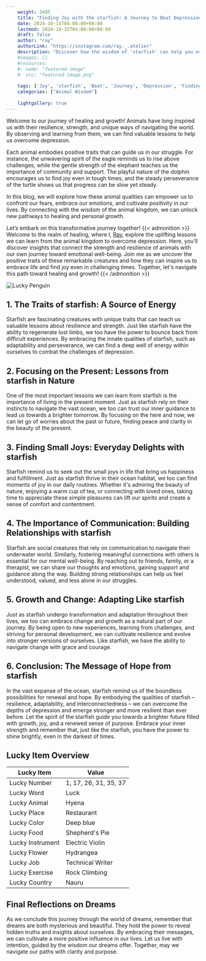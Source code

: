 ```yaml
---
    weight: 2495
    title: "Finding Joy with the starfish: A Journey to Beat Depression"  # Assuming 'title' column exists
    date: 2024-10-15T04:00:00+08:00
    lastmod: 2024-10-15T04:00:00+08:00
    draft: false
    author: "ray"
    authorLink: "https://instagram.com/ray._.atelier"
    description: "Discover how the wisdom of 'starfish' can help you overcome depression and find joy in your life journey."
    #images: []
    #resources:
    #- name: "featured-image"
    #  src: "featured-image.png"
    
    tags: ['Joy', 'starfish', 'Beat', 'Journey', 'Depression', 'Finding']
    categories: ["Animal Wisdom"]
    
    lightgallery: true
---
```

    
Welcome to our journey of healing and growth! Animals have long inspired us with their resilience, strength, and unique ways of navigating the world. By observing and learning from them, we can find valuable lessons to help us overcome depression.

Each animal embodies positive traits that can guide us in our struggle. For instance, the unwavering spirit of the eagle reminds us to rise above challenges, while the gentle strength of the elephant teaches us the importance of community and support. The playful nature of the dolphin encourages us to find joy even in tough times, and the steady perseverance of the turtle shows us that progress can be slow yet steady.

In this blog, we will explore how these animal qualities can empower us to confront our fears, embrace our emotions, and cultivate positivity in our lives. By connecting with the wisdom of the animal kingdom, we can unlock new pathways to healing and personal growth.

Let’s embark on this transformative journey together!
{{< admonition >}}
Welcome to the realm of healing, where I, [Ray](https://instagram.com/ray._.atelier), explore the uplifting lessons we can learn from the animal kingdom to overcome depression. Here, you’ll discover insights that connect the strength and resilience of animals with our own journey toward emotional well-being. Join me as we uncover the positive traits of these remarkable creatures and how they can inspire us to embrace life and find joy even in challenging times. Together, let's navigate this path toward healing and growth!
{{< /admonition >}}

![Lucky Penguin](https://cdn.pixabay.com/photo/2024/09/07/02/34/penguins-9028827_1280.jpg "Lucky Penguin")

## 1. The Traits of starfish: A Source of Energy
Starfish are fascinating creatures with unique traits that can teach us valuable lessons about resilience and strength. Just like starfish have the ability to regenerate lost limbs, we too have the power to bounce back from difficult experiences. By embracing the innate qualities of starfish, such as adaptability and perseverance, we can find a deep well of energy within ourselves to combat the challenges of depression.

## 2. Focusing on the Present: Lessons from starfish in Nature
One of the most important lessons we can learn from starfish is the importance of living in the present moment. Just as starfish rely on their instincts to navigate the vast ocean, we too can trust our inner guidance to lead us towards a brighter tomorrow. By focusing on the here and now, we can let go of worries about the past or future, finding peace and clarity in the beauty of the present.

## 3. Finding Small Joys: Everyday Delights with starfish
Starfish remind us to seek out the small joys in life that bring us happiness and fulfillment. Just as starfish thrive in their ocean habitat, we too can find moments of joy in our daily routines. Whether it's admiring the beauty of nature, enjoying a warm cup of tea, or connecting with loved ones, taking time to appreciate these simple pleasures can lift our spirits and create a sense of comfort and contentment.

## 4. The Importance of Communication: Building Relationships with starfish
Starfish are social creatures that rely on communication to navigate their underwater world. Similarly, fostering meaningful connections with others is essential for our mental well-being. By reaching out to friends, family, or a therapist, we can share our thoughts and emotions, gaining support and guidance along the way. Building strong relationships can help us feel understood, valued, and less alone in our struggles.

## 5. Growth and Change: Adapting Like starfish
Just as starfish undergo transformation and adaptation throughout their lives, we too can embrace change and growth as a natural part of our journey. By being open to new experiences, learning from challenges, and striving for personal development, we can cultivate resilience and evolve into stronger versions of ourselves. Like starfish, we have the ability to navigate change with grace and courage.

## 6. Conclusion: The Message of Hope from starfish
In the vast expanse of the ocean, starfish remind us of the boundless possibilities for renewal and hope. By embodying the qualities of starfish – resilience, adaptability, and interconnectedness – we can overcome the depths of depression and emerge stronger and more resilient than ever before. Let the spirit of the starfish guide you towards a brighter future filled with growth, joy, and a renewed sense of purpose. Embrace your inner strength and remember that, just like the starfish, you have the power to shine brightly, even in the darkest of times.


## Lucky Item Overview
| Lucky Item          | Value              |
|---------------|--------------------|
| Lucky Number        | 1, 17, 26, 31, 35, 37  |
| Lucky Word          | Luck |
| Lucky Animal        | Hyena |
| Lucky Place         | Restaurant     |
| Lucky Color         | Deep blue     |
| Lucky Food          | Shepherd's Pie      |
| Lucky Instrument    | Electric Violin |
| Lucky Flower        | Hydrangea    |
| Lucky Job           | Technical Writer       |
| Lucky Exercise      | Rock Climbing  |
| Lucky Country       | Nauru    |


##  Final Reflections on Dreams

As we conclude this journey through the world of dreams, remember that dreams are both mysterious and beautiful. They hold the power to reveal hidden truths and insights about ourselves. By embracing their messages, we can cultivate a more positive influence in our lives. Let us live with intention, guided by the wisdom our dreams offer. Together, may we navigate our paths with clarity and purpose.
